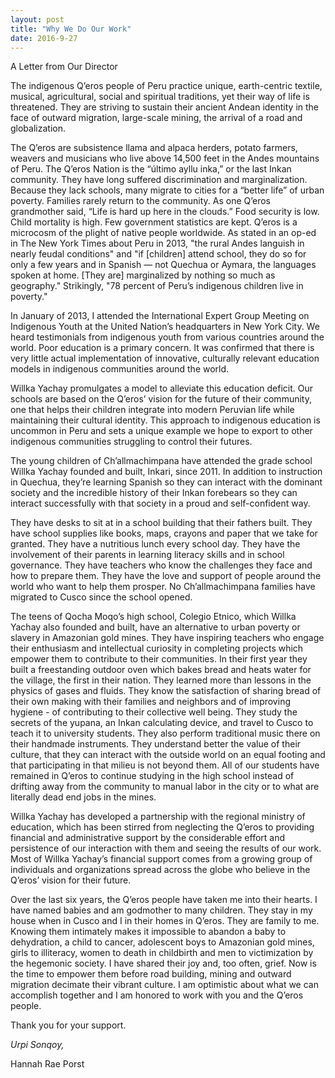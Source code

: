 ```yaml
---
layout: post
title: "Why We Do Our Work"
date: 2016-9-27
---
```


A Letter from Our Director

The indigenous Q’eros people of Peru practice unique, earth-centric textile, musical, agricultural, social and spiritual traditions, yet their way of life is threatened. They are striving to sustain their ancient Andean identity in the face of outward migration, large-scale mining, the arrival of a road and globalization.

The Q’eros are subsistence llama and alpaca herders, potato farmers, weavers and musicians who live above 14,500 feet in the Andes mountains of Peru. The Q’eros Nation is the “último ayllu inka,” or the last Inkan community. They have long suffered discrimination and marginalization. Because they lack schools, many migrate to cities for a “better life” of urban poverty. Families rarely return to the community. As one Q’eros grandmother said, “Life is hard up here in the clouds.” Food security is low. Child mortality is high. Few government statistics are kept. Q’eros is a microcosm of the plight of native people worldwide. As stated in an op-ed in The New York Times about Peru in 2013, "the rural Andes languish in nearly feudal conditions" and "if [children] attend school, they do so for only a few years and in Spanish — not Quechua or Aymara, the languages spoken at home. [They are] marginalized by nothing so much as geography." Strikingly, "78 percent of Peru’s indigenous children live in poverty."

In January of 2013, I attended the International Expert Group Meeting on Indigenous Youth at the United Nation’s headquarters in New York City. We heard testimonials from indigenous youth from various countries around the world. Poor education is a primary concern. It was confirmed that there is very little actual implementation of innovative, culturally relevant education models in indigenous communities around the world.

Willka Yachay promulgates a model to alleviate this education deficit. Our schools are based on the Q’eros’ vision for the future of their community, one that helps their children integrate into modern Peruvian life while maintaining their cultural identity. This approach to indigenous education is uncommon in Peru and sets a unique example we hope to export to other indigenous communities struggling to control their futures.

The young children of Ch’allmachimpana have attended the grade school Willka Yachay founded and built, Inkari, since 2011. In addition to instruction in Quechua, they’re learning Spanish so they can interact with the dominant society and the incredible history of their Inkan forebears so they can interact successfully with that society in a proud and self-confident way.

They have desks to sit at in a school building that their fathers built. They have school supplies like books, maps, crayons and paper that we take for granted. They have a nutritious lunch every school day. They have the involvement of their parents in learning literacy skills and in school governance. They have teachers who know the challenges they face and how to prepare them. They have the love and support of people around the world who want to help them prosper. No Ch’allmachimpana families have migrated to Cusco since the school opened.

The teens of Qocha Moqo’s high school, Colegio Etnico, which Willka Yachay also founded and built, have an alternative to urban poverty or slavery in Amazonian gold mines. They have inspiring teachers who engage their enthusiasm and intellectual curiosity in completing projects which empower them to contribute to their communities. In their first year they built a freestanding outdoor oven which bakes bread and heats water for the village, the first in their nation. They learned more than lessons in the physics of gases and fluids. They know the satisfaction of sharing bread of their own making with their families and neighbors and of improving hygiene - of contributing to their collective well being. They study the secrets of the yupana, an Inkan calculating device, and travel to Cusco to teach it to university students. They also perform traditional music there on their handmade instruments. They understand better the value of their culture, that they can interact with the outside world on an equal footing and that participating in that milieu is not beyond them. All of our students have remained in Q’eros to continue studying in the high school instead of drifting away from the community to manual labor in the city or to what are literally dead end jobs in the mines.

Willka Yachay has developed a partnership with the regional ministry of education, which has been stirred from neglecting the Q’eros to providing financial and administrative support by the considerable effort and persistence of our interaction with them and seeing the results of our work. Most of Willka Yachay’s financial support comes from a growing group of individuals and organizations spread across the globe who believe in the Q’eros’ vision for their future.

Over the last six years, the Q’eros people have taken me into their hearts. I have named babies and am godmother to many children. They stay in my house when in Cusco and I in their homes in Q’eros. They are family to me. Knowing them intimately makes it impossible to abandon a baby to dehydration, a child to cancer, adolescent boys to Amazonian gold mines, girls to illiteracy, women to death in childbirth and men to victimization by the hegemonic society. I have shared their joy and, too often, grief. Now is the time to empower them before road building, mining and outward migration decimate their vibrant culture. I am optimistic about what we can accomplish together and I am honored to work with you and the Q’eros people.

Thank you for your support.

*Urpi Sonqoy,*

Hannah Rae Porst
